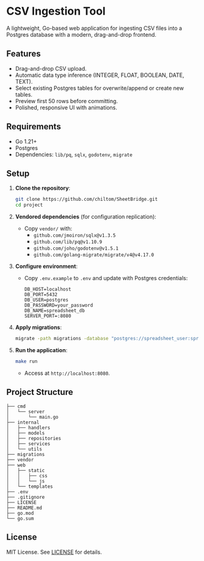# CSV Ingestion Tool

A lightweight, Go-based web application for ingesting CSV files into a Postgres database with a modern, drag-and-drop frontend.

## Features

- Drag-and-drop CSV upload.
- Automatic data type inference (INTEGER, FLOAT, BOOLEAN, DATE, TEXT).
- Select existing Postgres tables for overwrite/append or create new tables.
- Preview first 50 rows before committing.
- Polished, responsive UI with animations.

## Requirements

- Go 1.21+
- Postgres
- Dependencies: `lib/pq`, `sqlx`, `godotenv`, `migrate`

## Setup

1. **Clone the repository**:

   ```bash
   git clone https://github.com/chiltom/SheetBridge.git
   cd project
   ```

2. **Vendored dependencies** (for configuration replication):

   - Copy `vendor/` with:
     - `github.com/jmoiron/sqlx@v1.3.5`
     - `github.com/lib/pq@v1.10.9`
     - `github.com/joho/godotenv@v1.5.1`
     - `github.com/golang-migrate/migrate/v4@v4.17.0`

3. **Configure environment**:

   - Copy `.env.example` to `.env` and update with Postgres credentials:
     ```env
     DB_HOST=localhost
     DB_PORT=5432
     DB_USER=postgres
     DB_PASSWORD=your_password
     DB_NAME=spreadsheet_db
     SERVER_PORT=:8080
     ```

4. **Apply migrations**:

   ```bash
   migrate -path migrations -database "postgres://spreadsheet_user:spreadsheet_password@localhost:5432/spreadsheet_db?sslmode=disable" up
   ```

5. **Run the application**:
   ```bash
   make run
   ```
   - Access at `http://localhost:8080`.

## Project Structure

```
├── cmd
│   └── server
│       └── main.go
├── internal
│   ├── handlers
│   ├── models
│   ├── repositories
│   ├── services
│   └── utils
├── migrations
├── vendor
├── web
│   ├── static
│   │   ├── css
│   │   └── js
│   └── templates
├── .env
├── .gitignore
├── LICENSE
├── README.md
├── go.mod
└── go.sum
```

## License

MIT License. See [LICENSE](LICENSE) for details.

